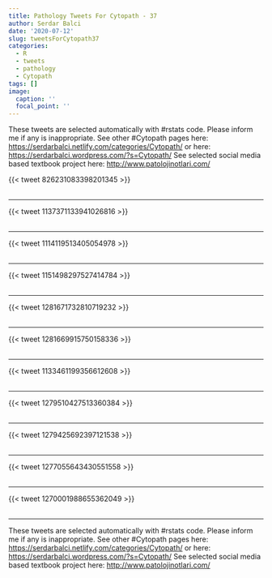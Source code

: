 ```yaml
---
title: Pathology Tweets For Cytopath - 37
author: Serdar Balci
date: '2020-07-12'
slug: tweetsForCytopath37
categories:
  - R
  - tweets
  - pathology
  - Cytopath
tags: []
image:
  caption: ''
  focal_point: ''
---
```



These tweets are selected automatically with #rstats code. Please inform me if any is inappropriate.
See other #Cytopath pages here: https://serdarbalci.netlify.com/categories/Cytopath/  or here: https://serdarbalci.wordpress.com/?s=Cytopath/ 
See selected social media based textbook project here: http://www.patolojinotlari.com/

{{< tweet 826231083398201345 >}}
<br>
<br>
<hr>
{{< tweet 1137371133941026816 >}}
<br>
<br>
<hr>
{{< tweet 1114119513405054978 >}}
<br>
<br>
<hr>
{{< tweet 1151498297527414784 >}}
<br>
<br>
<hr>
{{< tweet 1281671732810719232 >}}
<br>
<br>
<hr>
{{< tweet 1281669915750158336 >}}
<br>
<br>
<hr>
{{< tweet 1133461199356612608 >}}
<br>
<br>
<hr>
{{< tweet 1279510427513360384 >}}
<br>
<br>
<hr>
{{< tweet 1279425692397121538 >}}
<br>
<br>
<hr>
{{< tweet 1277055643430551558 >}}
<br>
<br>
<hr>
{{< tweet 1270001988655362049 >}}
<br>
<br>
<hr>


These tweets are selected automatically with #rstats code. Please inform me if any is inappropriate.
See other #Cytopath pages here: https://serdarbalci.netlify.com/categories/Cytopath/  or here: https://serdarbalci.wordpress.com/?s=Cytopath/ 
See selected social media based textbook project here: http://www.patolojinotlari.com/
